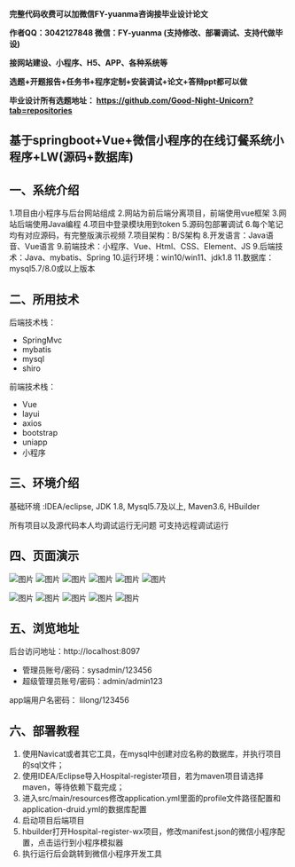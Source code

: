 
**完整代码收费可以加微信FY-yuanma咨询接毕业设计论文**

**作者QQ：3042127848 微信：FY-yuanma (支持修改、部署调试、支持代做毕设)**

**接网站建设、小程序、H5、APP、各种系统等**

**选题+开题报告+任务书+程序定制+安装调试+论文+答辩ppt都可以做**

**毕业设计所有选题地址： https://github.com/Good-Night-Unicorn?tab=repositories**

## 基于springboot+Vue+微信小程序的在线订餐系统小程序+LW(源码+数据库)

## 一、系统介绍
1.项目由小程序与后台网站组成
2.网站为前后端分离项目，前端使用vue框架
3.网站后端使用Java编程
4.项目中登录模块用到token
5.源码包部署调试
6.每个笔记均有对应源码，有完整版演示视频
7.项目架构：B/S架构
8.开发语言：Java语音、Vue语言
9.前端技术：小程序、Vue、Html、CSS、Element、JS
9.后端技术：Java、mybatis、Spring
10.运行环境：win10/win11、jdk1.8
11.数据库：mysql5.7/8.0或以上版本
## 二、所用技术

后端技术栈：

- SpringMvc
- mybatis
- mysql
- shiro


前端技术栈：
- Vue
- layui
- axios
- bootstrap
- uniapp
- 小程序

## 三、环境介绍

基础环境 :IDEA/eclipse, JDK 1.8, Mysql5.7及以上, Maven3.6, HBuilder

所有项目以及源代码本人均调试运行无问题 可支持远程调试运行

## 四、页面演示
![图片](https://github.com/user-attachments/assets/fa245e40-15c7-409d-8064-c47a9464ed1b)
![图片](https://github.com/user-attachments/assets/6bf5dbe9-ddfe-4124-9d1c-19d440111cb3)
![图片](https://github.com/user-attachments/assets/161012ef-95a8-4438-b119-43c35d7fa6e6)
![图片](https://github.com/user-attachments/assets/06add93d-fe90-43c2-bf29-501118c7ce07)
![图片](https://github.com/user-attachments/assets/7c14188e-abbe-48a1-a6db-ba83a88372f4)
![图片](https://github.com/user-attachments/assets/23d3884c-9af9-4de1-ac3e-834925906c70)

![图片](https://github.com/user-attachments/assets/27620fea-d339-428c-9758-f8c22b5cc1ee)
![图片](https://github.com/user-attachments/assets/d164607e-45a1-4bf3-aae2-f3ef870b6b11)
![图片](https://github.com/user-attachments/assets/17b69083-f56e-4099-9915-115d6db618b1)
![图片](https://github.com/user-attachments/assets/041287f2-711e-4c04-a59d-944b0372a309)
![图片](https://github.com/user-attachments/assets/343ad945-b1f4-4392-bc13-2573919c05d0)

## 五、浏览地址

后台访问地址：http://localhost:8097
- 管理员账号/密码：sysadmin/123456
- 超级管理员账号/密码：admin/admin123

app端用户名密码：
lilong/123456

## 六、部署教程

1. 使用Navicat或者其它工具，在mysql中创建对应名称的数据库，并执行项目的sql文件；
2. 使用IDEA/Eclipse导入Hospital-register项目，若为maven项目请选择maven，等待依赖下载完成；
3. 进入src/main/resources修改application.yml里面的profile文件路径配置和application-druid.yml的数据库配置
4. 启动项目后端项目
5. hbuilder打开Hospital-register-wx项目，修改manifest.json的微信小程序配置，点击运行到小程序模拟器
6. 执行运行后会跳转到微信小程序开发工具
